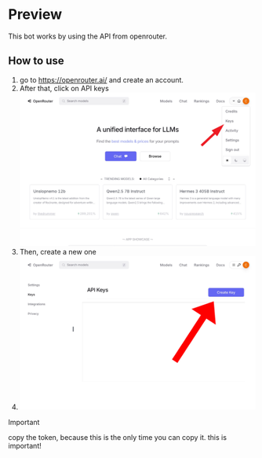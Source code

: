 # Preview
This bot works by using the API from openrouter.


## How to use

1. go to https://openrouter.ai/ and create an account.
2. After that, click on API keys
 ![in openrouter.ai](A.jpeg)
3. Then, create a new one
4. ![Create the new secret key](B.jpeg)
> [!IMPORTANT]
> copy the token, because this is the only time you can copy it. this is important!
